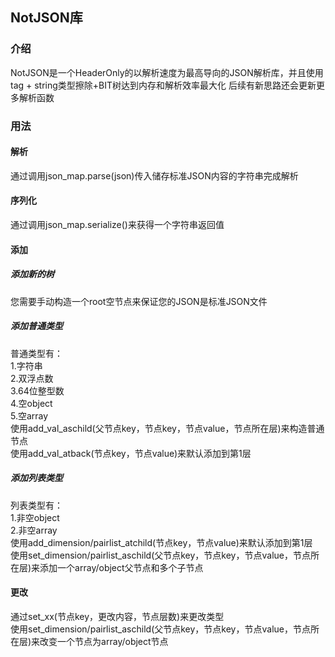 ## NotJSON库
### 介绍
NotJSON是一个HeaderOnly的以解析速度为最高导向的JSON解析库，并且使用tag + string类型擦除+BIT树达到内存和解析效率最大化
后续有新思路还会更新更多解析函数
### 用法
#### 解析
通过调用json_map.parse(json)传入储存标准JSON内容的字符串完成解析
#### 序列化
通过调用json_map.serialize()来获得一个字符串返回值
#### 添加
##### 添加新的树
您需要手动构造一个root空节点来保证您的JSON是标准JSON文件
##### 添加普通类型
普通类型有：\
	1.字符串 \
	2.双浮点数 \
	3.64位整型数 \
	4.空object \
	5.空array \
使用add_val_aschild(父节点key，节点key，节点value，节点所在层)来构造普通节点 \
使用add_val_atback(节点key，节点value)来默认添加到第1层
##### 添加列表类型
列表类型有：\
	1.非空object \
	2.非空array	\
使用add_dimension/pairlist_atchild(节点key，节点value)来默认添加到第1层 \
使用set_dimension/pairlist_aschild(父节点key，节点key，节点value，节点所在层)来添加一个array/object父节点和多个子节点
#### 更改
通过set_xx(节点key，更改内容，节点层数)来更改类型 \
使用set_dimension/pairlist_aschild(父节点key，节点key，节点value，节点所在层)来改变一个节点为array/object节点